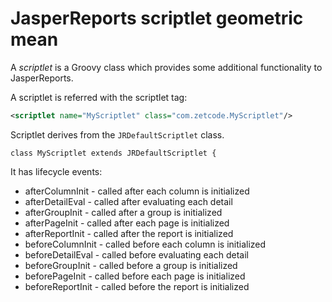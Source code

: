 # JasperReports scriptlet geometric mean 

A *scriptlet* is a Groovy class which provides some additional functionality to JasperReports.  

A scriptlet is referred with the scriptlet tag:  

```xml
<scriptlet name="MyScriptlet" class="com.zetcode.MyScriptlet"/>
```

Scriptlet derives from the `JRDefaultScriptlet` class. 

```
class MyScriptlet extends JRDefaultScriptlet {
```

It has lifecycle events:  

* afterColumnInit - called after each column is initialized
* afterDetailEval - called after evaluating each detail
* afterGroupInit - called after a group is initialized
* afterPageInit - called after each page is initialized
* afterReportInit - called after the report is initialized
* beforeColumnInit - called before each column is initialized
* beforeDetailEval - called before evaluating each detail
* beforeGroupInit - called before a group is initialized
* beforePageInit - called before each page is initialized
* beforeReportInit - called before the report is initialized

